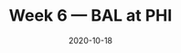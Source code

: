 ---
layout: game
title: Week 6 — BAL at PHI
season: 2020
game_id: 2020_06_BAL_PHI
week: 6
date: 2020-10-18
home_team: PHI
away_team: BAL
final_home: 
final_away: 
pbp_url: /assets/data/pbp/2020/2020_06_BAL_PHI.csv.gz
---